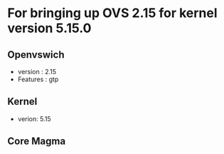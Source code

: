 # For bringing up OVS 2.15 for kernel version 5.15.0

## Openvswich
* version : 2.15
* Features : gtp
  
## Kernel 
* verion: 5.15

## Core Magma
